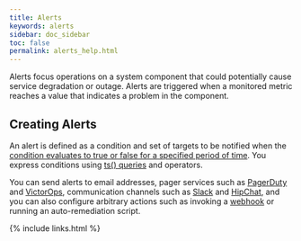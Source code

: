 ```yaml
---
title: Alerts
keywords: alerts
sidebar: doc_sidebar
toc: false
permalink: alerts_help.html
---
```

Alerts focus operations on a system component that could potentially cause service degradation or outage. Alerts are triggered when a monitored metric reaches a value that indicates a problem in the component.

## Creating Alerts

An alert is defined as a condition and set of targets to be notified when the [condition evaluates to true or false for a specified period of time](https://community.wavefront.com/docs/DOC-1052). You express conditions using [ts() queries](https://community.wavefront.com/docs/DOC-1019) and operators.

You can send alerts to email addresses, pager services such as [PagerDuty](https://community.wavefront.com/docs/DOC-1056) and [VictorOps](https://community.wavefront.com/docs/DOC-1251), communication channels such as [Slack](https://community.wavefront.com/docs/DOC-1183) and [HipChat](https://community.wavefront.com/docs/DOC-1055), and you can also configure arbitrary actions such as invoking a [webhook](https://community.wavefront.com/docs/DOC-1054) or running an auto-remediation script.

{% include links.html %}
